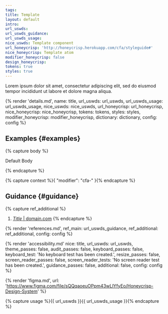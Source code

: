 ```yaml
---
tags:
title: Template
layout: default
intro:
url_uswds:
url_uswds_guidance:
url_uswds_usage:
nice_uswds: Template component
url_honeycrisp: 'http://honeycrisp.herokuapp.com/cfa/styleguide#'
nice_honeycrisp: Template atom
modifier_honeycrisp: false
design_honeycrisp:
tokens: true
styles: true
---
```


<!-- INTRO -->

Lorem ipsum dolor sit amet, consectetur adipiscing elit, sed do eiusmod tempor incididunt ut labore et dolore magna aliqua.

<!-- DETAILS -->

{% render 'details.md',
  name: title,
  url_uswds: url_uswds,
  url_uswds_usage: url_uswds_usage,
  nice_uswds: nice_uswds,
  url_honeycrisp: url_honeycrisp,
  nice_honeycrisp: nice_honeycrisp,
  tokens: tokens,
  styles: styles,
  modifier_honeycrisp: modifier_honeycrisp,
  dictionary: dictionary,
  config: config %}

<!-- EXAMPLES -->

## Examples {#examples}

{% capture body %}

Default Body

{% endcapture %}

{% capture context %}{
  "modifier": "cfa-"
}{% endcapture %}

<!-- render 'figure.md', name: '{{ name }}', nice: title, body: body, context: context, caption: '{{ caption }}' -->

<!-- GUIDANCE -->

## Guidance {#guidance}

{% capture ref_additional %}
1. <a href="#" target="_blank" rel="noopener nofollow" class="usa-link--external"><cite>Title</cite> | domain.com</a>
{% endcapture %}

{% render 'references.md', ref_main: url_uswds_guidance, ref_additional: ref_additional, config: config %}

<!-- ACCESSIBILITY -->

{% render 'accessibility.md'
  nice: title,
  url_uswds: url_uswds,
  theme_passes: false,
  audit_passes: false,
  keyboard_passes: false,
  keyboard_test: 'No keyboard test has been created.',
  resize_passes: false,
  screen_reader_passes: false,
  screen_reader_tests: 'No screen reader test has been created.',
  guidance_passes: false,
  additional: false,
  config: config %}

<!-- DESIGN -->

{% render 'figma.md', url: 'https://www.figma.com/file/sQQqaoeuOPpm43wLlYfyEo/Honeycrisp-Design-System' %}

<!-- SOURCE -->

{% capture usage %}{{ url_uswds }}{{ url_uswds_usage }}{% endcapture %}
<!-- render 'source.md', name: '{{ name }}', nice: title, theme: '$theme-{{ setting }}: {{ value }}', usage: usage, config: config, pckg: package -->
